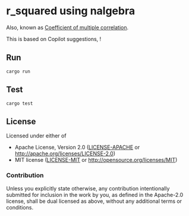 # r_squared using nalgebra

Also, known as [Coefficient of multiple correlation](https://en.wikipedia.org/wiki/Coefficient_of_multiple_correlation).

This is based on Copilot suggestions, !

## Run
```
cargo run
```

## Test

```
cargo test
```

## License

Licensed under either of

- Apache License, Version 2.0 ([LICENSE-APACHE](LICENSE-APACHE) or http://apache.org/licenses/LICENSE-2.0)
- MIT license ([LICENSE-MIT](LICENSE-MIT) or http://opensource.org/licenses/MIT)

### Contribution

Unless you explicitly state otherwise, any contribution intentionally submitted
for inclusion in the work by you, as defined in the Apache-2.0 license, shall
be dual licensed as above, without any additional terms or conditions.

